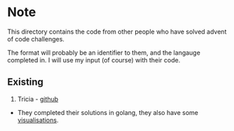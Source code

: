 # Note

This directory contains the code from other people who have solved advent of code challenges.

The format will probably be an identifier to them, and the langauge completed in.
I will use my input (of course) with their code.


## Existing

1. Tricia - [github](https://github.com/asymmetricia)
  - They completed their solutions in golang, they also have some [visualisations](https://viz.cernu.us/).
